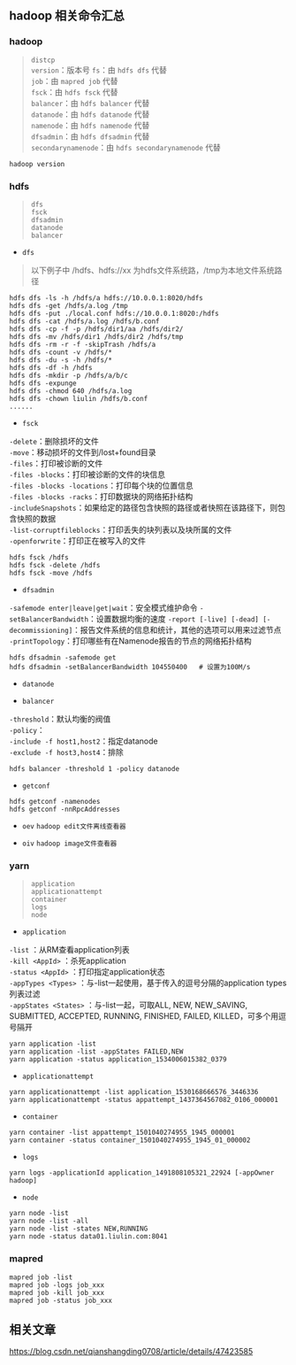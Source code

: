 ## hadoop 相关命令汇总

### hadoop

> `distcp`  
> `version`：版本号 
> `fs`：由 `hdfs dfs` 代替  
> `job`：由 `mapred job` 代替  
> `fsck`：由 `hdfs fsck` 代替  
> `balancer`：由 `hdfs balancer` 代替  
> `datanode`：由 `hdfs datanode` 代替  
> `namenode`：由 `hdfs namenode` 代替  
> `dfsadmin`：由 `hdfs dfsadmin` 代替  
> `secondarynamenode`：由 `hdfs secondarynamenode` 代替  

```
hadoop version
```

### hdfs

> `dfs`  
> `fsck`  
> `dfsadmin`  
> `datanode`  
> `balancer`  
> 

- `dfs`

> 以下例子中 /hdfs、hdfs://xx 为hdfs文件系统路，/tmp为本地文件系统路径

```
hdfs dfs -ls -h /hdfs/a hdfs://10.0.0.1:8020/hdfs
hdfs dfs -get /hdfs/a.log /tmp
hdfs dfs -put ./local.conf hdfs://10.0.0.1:8020:/hdfs
hdfs dfs -cat /hdfs/a.log /hdfs/b.conf
hdfs dfs -cp -f -p /hdfs/dir1/aa /hdfs/dir2/
hdfs dfs -mv /hdfs/dir1 /hdfs/dir2 /hdfs/tmp
hdfs dfs -rm -r -f -skipTrash /hdfs/a
hdfs dfs -count -v /hdfs/*
hdfs dfs -du -s -h /hdfs/*
hdfs dfs -df -h /hdfs
hdfs dfs -mkdir -p /hdfs/a/b/c
hdfs dfs -expunge
hdfs dfs -chmod 640 /hdfs/a.log
hdfs dfs -chown liulin /hdfs/b.conf
......

```

- `fsck`

`-delete`：删除损坏的文件  
`-move`：移动损坏的文件到/lost+found目录  
`-files`：打印被诊断的文件  
`-files -blocks`：打印被诊断的文件的块信息  
`-files -blocks -locations`：打印每个块的位置信息  
`-files -blocks -racks`：打印数据块的网络拓扑结构  
`-includeSnapshots`：如果给定的路径包含快照的路径或者快照在该路径下，则包含快照的数据  
`-list-corruptfileblocks`：打印丢失的块列表以及块所属的文件  
`-openforwrite`：打印正在被写入的文件  

```
hdfs fsck /hdfs
hdfs fsck -delete /hdfs
hdfs fsck -move /hdfs
```

- `dfsadmin`


`-safemode enter|leave|get|wait`：安全模式维护命令
`-setBalancerBandwidth`：设置数据均衡的速度
`-report [-live] [-dead] [-decommissioning]`：报告文件系统的信息和统计，其他的选项可以用来过滤节点  
`-printTopology`：打印哪些有在Namenode报告的节点的网络拓扑结构

```
hdfs dfsadmin -safemode get
hdfs dfsadmin -setBalancerBandwidth 104550400 	# 设置为100M/s
```


- `datanode`

- `balancer`

`-threshold`：默认均衡的阀值  
`-policy`：  
`-include -f host1,host2`：指定datanode  
`-exclude -f host3,host4`：排除  

```
hdfs balancer -threshold 1 -policy datanode 
```

- `getconf`

```
hdfs getconf -namenodes
hdfs getconf -nnRpcAddresses
```

- `oev`
`hadoop edit文件离线查看器`


- `oiv`
`hadoop image文件查看器`


### yarn

> `application`  
> `applicationattempt`  
> `container`  
> `logs`  
> `node`  

- `application`

`-list`               ：从RM查看application列表  
`-kill <AppId>`       ：杀死application  
`-status <AppId>`     ：打印指定application状态  
`-appTypes <Types>`   ：与-list一起使用，基于传入的逗号分隔的application types列表过滤  
`-appStates <States>` ：与-list一起，可取ALL, NEW, NEW_SAVING, SUBMITTED, ACCEPTED, RUNNING, FINISHED, FAILED, KILLED，可多个用逗号隔开

```
yarn application -list
yarn application -list -appStates FAILED,NEW
yarn application -status application_1534006015382_0379
```

- `applicationattempt`

```
yarn applicationattempt -list application_1530168666576_3446336
yarn applicationattempt -status appattempt_1437364567082_0106_000001
```

- `container`

```
yarn container -list appattempt_1501040274955_1945_000001
yarn container -status container_1501040274955_1945_01_000002
```

- `logs`

```
yarn logs -applicationId application_1491808105321_22924 [-appOwner hadoop]
```

- `node`

```
yarn node -list
yarn node -list -all
yarn node -list -states NEW,RUNNING
yarn node -status data01.liulin.com:8041
```


### mapred

```
mapred job -list
mapred job -logs job_xxx
mapred job -kill job_xxx
mapred job -status job_xxx
```



## 相关文章

https://blog.csdn.net/qianshangding0708/article/details/47423585